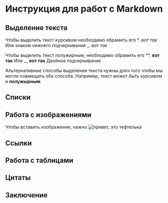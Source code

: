 # Инструкция для работ с Markdown

## Выделение текста

Чтобы выделить текст курсивом необходимо обрамить его *.
*вот так*
Или знаком нижнего подчеркивания _. _вот так_


Чтобы выделить текст полужирным, необходимо обрамить его **. **вот так**
Или __ __вот так__ Двойное подчеркивание

Альтернативные способы выделения текста нужны дляч того чтобы мы могли совмещать оба способа. Например, _текст может быть курсивом и **полужырным**._
## Списки

## Работа с изображениями

Чтобы вставить изображение, нажно
![привет, это тефтелька ](kat.jpg)


## Ссылки

## Работа с таблицами

## Цитаты

## Заключение